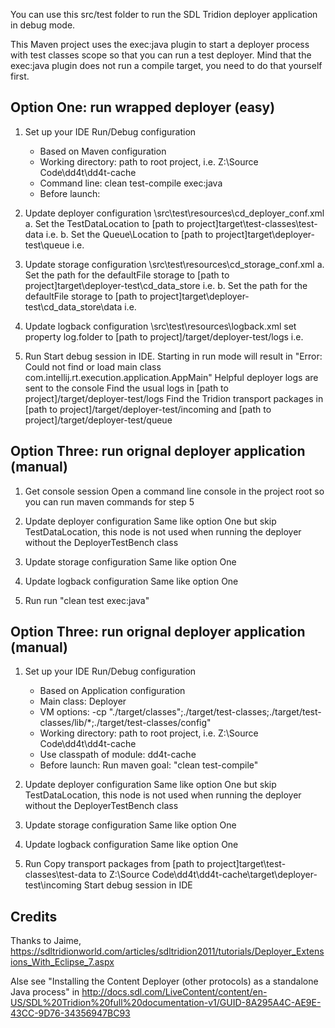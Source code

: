 You can use this src/test folder to run the SDL Tridion deployer application in debug mode.

This Maven project uses the exec:java plugin to start a deployer process with test classes scope so that you can run a test deployer.
Mind that the exec:java plugin does not run a compile target, you need to do that yourself first.

Option One: run wrapped deployer (easy)
---------------------------------------
1. Set up your IDE
    Run/Debug configuration
    - Based on Maven configuration
    - Working directory: path to root project, i.e. Z:\Source Code\dd4t\dd4t-cache
	- Command line: clean test-compile exec:java
    - Before launch: <nothing>

2. Update deployer configuration
    \src\test\resources\cd_deployer_conf.xml
    a. Set the TestDataLocation to [path to project]target\test-classes\test-data
        i.e. <TestDataLocation Path="Z:\Source Code\dd4t\dd4t-cache\target\test-classes\test-data\" />
    b. Set the Queue\Location to [path to project]target\deployer-test\queue
        i.e. <Location Path="Z:\Source Code\dd4t\dd4t-cache\target\deployer-test\queue" WindowSize="20" Workers="10" Cleanup="false" Interval="2s"/>

3. Update storage configuration
   \src\test\resources\cd_storage_conf.xml
   a. Set the path for the defaultFile storage to [path to project]target\deployer-test\cd_data_store
        i.e. <Root Path="Z:\Source Code\dd4t\dd4t-cache\target\deployer-test\cd_data_store" />
   b. Set the path for the defaultFile storage to [path to project]target\deployer-test\cd_data_store\data
        i.e. <Root Path="Z:\Source Code\dd4t\dd4t-cache\target\deployer-test\cd_data_store\data" />

4. Update logback configuration
    \src\test\resources\logback.xml
    set property log.folder to [path to project]/target/deployer-test/logs
    i.e. <property name="log.folder" value="Z:/Source Code/dd4t/dd4t-cache/target/deployer-test/logs"/>

5. Run
	Start debug session in IDE. Starting in run mode will result in "Error: Could not find or load main class com.intellij.rt.execution.application.AppMain"
	Helpful deployer logs are sent to the console
	Find the usual logs in [path to project]/target/deployer-test/logs
	Find the Tridion transport packages in [path to project]/target/deployer-test/incoming and [path to project]/target/deployer-test/queue


Option Three: run orignal deployer application (manual)
-----------------------------------------------------
1. Get console session
    Open a command line console in the project root so you can run maven commands for step 5

2. Update deployer configuration
    Same like option One
    but skip TestDataLocation, this node is not used when running the deployer without the DeployerTestBench class

3. Update storage configuration
    Same like option One

4. Update logback configuration
    Same like option One

5. Run
	run "clean test exec:java"


Option Three: run orignal deployer application (manual)
-----------------------------------------------------
1. Set up your IDE
    Run/Debug configuration
    - Based on Application configuration
    - Main class: Deployer
    - VM options: -cp "./target/classes";./target/test-classes;./target/test-classes/lib/*;./target/test-classes/config"
    - Working directory: path to root project, i.e. Z:\Source Code\dd4t\dd4t-cache
    - Use classpath of module: dd4t-cache
    - Before launch: Run maven goal: "clean test-compile"

2. Update deployer configuration
    Same like option One
    but skip TestDataLocation, this node is not used when running the deployer without the DeployerTestBench class

3. Update storage configuration
    Same like option One

4. Update logback configuration
    Same like option One

5. Run
	Copy transport packages from [path to project]target\test-classes\test-data
	    to Z:\Source Code\dd4t\dd4t-cache\target\deployer-test\incoming
	Start debug session in IDE


Credits
-------
Thanks to Jaime, https://sdltridionworld.com/articles/sdltridion2011/tutorials/Deployer_Extensions_With_Eclipse_7.aspx

Alse see "Installing the Content Deployer (other protocols) as a standalone Java process" in http://docs.sdl.com/LiveContent/content/en-US/SDL%20Tridion%20full%20documentation-v1/GUID-8A295A4C-AE9E-43CC-9D76-34356947BC93
